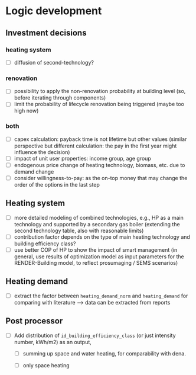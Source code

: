 # Logic development

## Investment decisions

### heating system

- [ ] diffusion of second-technology?

### renovation

- [ ] possibility to apply the non-renovation probability at building level (so, before iterating through components)
- [ ] limit the probability of lifecycle renovation being triggered (maybe too high now)

### both

- [ ] capex calculation: payback time is not lifetime but other values (similar perspective but different calculation: the pay in the first year might influence the decision)
- [ ] impact of unit user properties: income group, age group
- [ ] endogenous price change of heating technology, biomass, etc. due to demand change
- [ ] consider willingness-to-pay: as the on-top money that may change the order of the options in the last step

## Heating system

- [ ] more detailed modeling of combined technologies, e.g., HP as a main technology and supported by a secondary gas boiler (extending the second technology table, also with reasonable limits)
- [ ] contribution factor depends on the type of main heating technology and building efficiency class?
- [ ] use better COP of HP to show the impact of smart management (in general, use results of optimization model as input parameters for the RENDER-Building model, to reflect prosumaging / SEMS scenarios)

## Heating demand

- [ ] extract the factor between `heating_demand_norm` and `heating_demand` for comparing with literature --> data can be extracted from reports

## Post processor

- [ ] Add distribution of `id_building_efficiency_class` (or just intensity number, kWh/m2) as an output, 
  - [ ] summing up space and water heating, for comparability with dena.
  - [ ] only space heating


